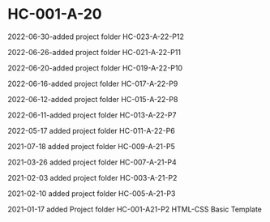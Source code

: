 # HC-001-A-20

2022-06-30-added project folder HC-023-A-22-P12

2022-06-26-added project folder HC-021-A-22-P11

2022-06-20-added project folder HC-019-A-22-P10

2022-06-16-added project folder HC-017-A-22-P9

2022-06-12-added project folder HC-015-A-22-P8

2022-06-11-added project folder HC-013-A-22-P7

2022-05-17 added project folder HC-011-A-22-P6

2021-07-18 added project folder HC-009-A-21-P5

2021-03-26 added project folder HC-007-A-21-P4

2021-02-03 added project folder HC-003-A-21-P2

2021-02-10 added project folder HC-005-A-21-P3

2021-01-17 added Project folder HC-001-A21-P2 HTML-CSS Basic Template

